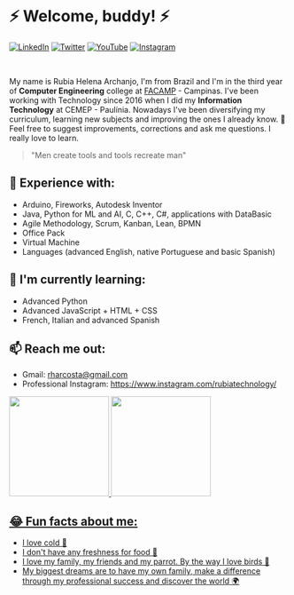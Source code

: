 # ⚡ Welcome, buddy! ⚡

<a href="https://www.linkedin.com/in/rubia-helena-archanjo/" target="_blank" rel="noopener noreferrer"><img src="https://img.shields.io/badge/LinkedIn-%230077B5.svg?&style=flat-square&logo=linkedin&logoColor=white" alt="LinkedIn"></a>
<a href="https://twitter.com/_rubiarchanjo" target="_blank" rel="noopener noreferrer"><img src="https://img.shields.io/badge/Twitter-%2303A9F4.svg?&style=flat-square&logo=twitter&logoColor=white" alt="Twitter"></a>
<a href="https://www.youtube.com/channel/UCIHAvIMbthJhpXHWZFly0SQ" target="_blank" rel="noopener noreferrer"><img src="https://img.shields.io/badge/-Youtube-FF0000?style=flat-square&labelColor=FF0000&logo=youtube&logoColor=white" alt="YouTube"></a>
<a href="https://www.instagram.com/rubiarchanjo/" target="_blank" rel="noopener noreferrer"><img src="https://img.shields.io/badge/Instagram-%23E4405F.svg?&style=flat-square&logo=instagram&logoColor=white" alt="Instagram"></a>
</p><br>

My name is Rubia Helena Archanjo, I'm from Brazil and I'm in the third year of **Computer Engineering** college at [FACAMP](https://www.facamp.com.br/) - Campinas. I've been working with Technology since 2016 when I did my **Information Technology** at CEMEP - Paulínia. Nowadays I've been diversifying my curriculum, learning new subjects and improving the ones I already know. 💬 Feel free to suggest improvements, corrections and ask me questions. I really love to learn. 
> "Men create tools and tools recreate man"

## 🥇 Experience with: 
  - Arduino, Fireworks, Autodesk Inventor
  - Java, Python for ML and AI, C, C++, C#, applications with DataBasic
  - Agile Methodology, Scrum, Kanban, Lean, BPMN
  - Office Pack
  - Virtual Machine 
  - Languages (advanced English, native Portuguese and basic Spanish)

## 🥈 I'm currently learning:
  - Advanced Python 
  - Advanced JavaScript + HTML + CSS
  - French, Italian and advanced Spanish

## 📫 Reach me out: 
  - Gmail: rharcosta@gmail.com
  - Professional Instagram: https://www.instagram.com/rubiatechnology/

<div>
  <a href="https://github.com/rharcosta">
  <img height="180em" src="https://github-readme-stats.vercel.app/api?username=rharcosta&show_icons=true&theme=onedark&include_all_commits=true&count_private=true"/>
  <img height="180em" src="https://github-readme-stats.vercel.app/api/top-langs/?username=rharcosta&layout=compact&langs_count=16&theme=onedark"/>
<div>

 ## 😂 Fun facts about me:
  - I love cold 🥶
  - I don't have any freshness for food 🍔
  - I love my family, my friends and my parrot. By the way I love birds 🦜
  - My biggest dreams are to have my own family, make a difference through my professional success and discover the world 🌍
  
